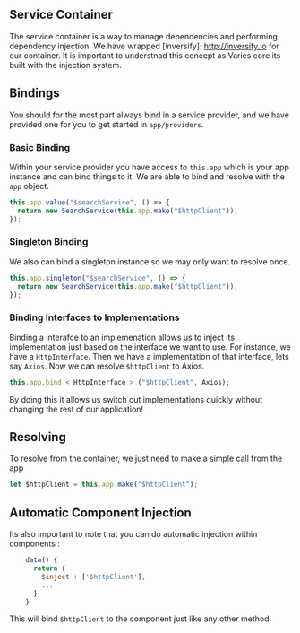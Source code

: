 ## Service Container

The service container is a way to manage dependencies and performing dependency injection. We have wrapped [inversify]: http://inversify.io for our container. It is important to understnad this concept as Varies core its built with the injection system.

## Bindings

You should for the most part always bind in a service provider, and we have provided one for you to get started in `app/providers`.

### Basic Binding

Within your service provider you have access to `this.app` which is your app instance and can bind things to it. We are able to bind and resolve with the `app` object.

```js
this.app.value("$searchService", () => {
  return new SearchService(this.app.make("$httpClient"));
});
```

### Singleton Binding

We also can bind a singleton instance so we may only want to resolve once.

```js
this.app.singleton("$searchService", () => {
  return new SearchService(this.app.make("$httpClient"));
});
```

### Binding Interfaces to Implementations

Binding a interafce to an implemenation allows us to inject its implementation just based on the interface we want to use. For instance, we have a `HttpInterface`. Then we have a implementation of that interface, lets say `Axios`. Now we can resolve `$httpClient` to Axios.

```js
this.app.bind < HttpInterface > ("$httpClient", Axios);
```

By doing this it allows us switch out implementations quickly without changing the rest of our application!

## Resolving

To resolve from the container, we just need to make a simple call from the app

```js
let $httpClient = this.app.make("$httpClient");
```

## Automatic Component Injection

Its also important to note that you can do automatic injection within components :

```js
    data() {
	  return {
	  	$inject : ['$httpClient'],
	  	...
	  }
    }
```

This will bind `$httpClient` to the component just like any other method.
